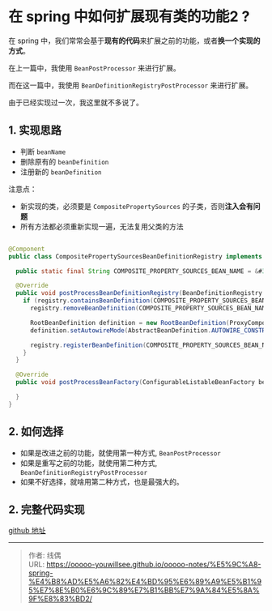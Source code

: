 # 在 spring 中如何扩展现有类的功能2 ?


在 spring 中，我们常常会基于**现有的代码**来扩展之前的功能，或者**换一个实现的方式**。

在上一篇中，我使用 `BeanPostProcessor` 来进行扩展。

而在这一篇中，我使用 `BeanDefinitionRegistryPostProcessor` 来进行扩展。

由于已经实现过一次，我这里就不多说了。

## 1. 实现思路

* 判断 `beanName`
* 删除原有的 `beanDefinition`
* 注册新的 `beanDefinition`

注意点：

* 新实现的类，必须要是 `CompositePropertySources` 的子类，否则**注入会有问题**
* 所有方法都必须重新实现一遍，无法复用父类的方法

```java

@Component
public class CompositePropertySourcesBeanDefinitionRegistry implements BeanDefinitionRegistryPostProcessor {

  public static final String COMPOSITE_PROPERTY_SOURCES_BEAN_NAME = &#34;compositePropertySources&#34;;

  @Override
  public void postProcessBeanDefinitionRegistry(BeanDefinitionRegistry registry) throws BeansException {
    if (registry.containsBeanDefinition(COMPOSITE_PROPERTY_SOURCES_BEAN_NAME)) {
      registry.removeBeanDefinition(COMPOSITE_PROPERTY_SOURCES_BEAN_NAME);

      RootBeanDefinition definition = new RootBeanDefinition(ProxyCompositePropertySources.class);
      definition.setAutowireMode(AbstractBeanDefinition.AUTOWIRE_CONSTRUCTOR);

      registry.registerBeanDefinition(COMPOSITE_PROPERTY_SOURCES_BEAN_NAME, definition);
    }
  }

  @Override
  public void postProcessBeanFactory(ConfigurableListableBeanFactory beanFactory) throws BeansException {

  }
}

```

## 2. 如何选择

* 如果是改进之前的功能，就使用第一种方式, `BeanPostProcessor`
* 如果是重写之前的功能，就使用第二种方式, `BeanDefinitionRegistryPostProcessor`
* 如果不好选择，就啥用第二种方式，也是最强大的。

## 2. 完整代码实现

[github 地址](https://github.com/ooooo-youwillsee/java-framework-guide/blob/main/spring-boot-compositePropertySourcesExt2)




---

> 作者: 线偶  
> URL: https://ooooo-youwillsee.github.io/ooooo-notes/%E5%9C%A8-spring-%E4%B8%AD%E5%A6%82%E4%BD%95%E6%89%A9%E5%B1%95%E7%8E%B0%E6%9C%89%E7%B1%BB%E7%9A%84%E5%8A%9F%E8%83%BD2/  

